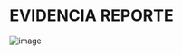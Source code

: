# EVIDENCIA REPORTE

![image](https://github.com/AlexisChasi/PRUEBA_AUT_WEB/assets/117754026/673dc75a-22f5-43b2-b6fc-5658ea09fb0b)

